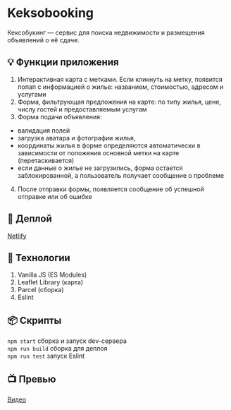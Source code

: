 # Keksobooking

Кексобукинг &mdash; сервис для поиска недвижимости и размещения объявлений о её сдаче.

## 💡 Функции приложения

1. Интерактивная карта с метками. Если кликнуть на метку, появится попап с информацией о жилье: названием, стоимостью, адресом и услугами
2. Форма, фильтрующая предложения на карте: по типу жилья, цене, числу гостей и предоставляемым услугам
3. Форма подачи объявления:
  * валидация полей
  * загрузка аватара и фотографии жилья,
  * координаты жилья в форме определяются автоматически в зависимости от положения основной метки на карте (перетаскивается)
  * если данные о жилье не загрузились, форма остается заблокированной, а пользователь получает сообщение о проблеме
4. После отправки формы, появляется сообщение об успешной отправке или об ошибке

## 🚀 Деплой

[Netlify](https://ff1892-keksobooking.netlify.app/)

## 🔧 Технологии

1. Vanilla JS (ES Modules)
2. Leaflet Library (карта)
3. Parcel (сборка)
4. Eslint

## 📦 Скрипты

`npm start` сборка и запуск dev-сервера  
`npm run build` сборка для деплоя  
`npm run test` запуск Eslint  

## 📺 Превью

[Видео](https://i.imgur.com/7s66YnA.mp4)
